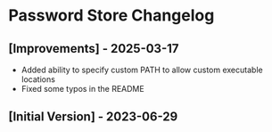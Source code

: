 # Password Store Changelog

## [Improvements] - 2025-03-17

- Added ability to specify custom PATH to allow custom executable locations
- Fixed some typos in the README

## [Initial Version] - 2023-06-29
